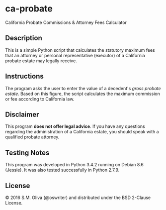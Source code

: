 # ca-probate
California Probate Commissions & Attorney Fees Calculator

## Description
This is a simple Python script that calculates the statutory maximum fees that an attorney or personal representative (executor) of a California probate estate may legally receive. 

## Instructions
The program asks the user to enter the value of a decedent's *gross probate estate*. Based on this figure, the script calculates the maximum commission or fee according to California law.

## Disclaimer
This program **does not offer legal advice**. If you have any questions regarding the administration of a California estate, you should speak with a qualified probate attorney.

## Testing Notes
This program was developed in Python 3.4.2 running on Debian 8.6 (Jessie). It was also tested successfully in Python 2.7.9.

## License
© 2016 S.M. Oliva (@oswriter) and distributed under the BSD 2-Clause License.

